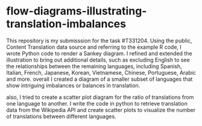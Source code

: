 # flow-diagrams-illustrating-translation-imbalances
This repository is my submisssion for the task #T331204.
Using the public, Content Translation data source and referring to the example R code, I wrote Python code to render a Sankey diagram. I refined and extended the illustration to bring out additional details, such as excluding English to see the relationships between the remaining languages, including Spanish, Italian, French, Japanese, Korean, Vietnamese, Chinese, Portuguese, Arabic and more. overall I created a diagram of a smaller subset of languages that show intriguing imbalances or balances in translation.

also, I tried to create a scatter plot diagram for the ratio of translations from one language to another. I write the code in python to retrieve translation data from the Wikipedia API and create scatter plots to visualize the number of translations between different languages.
